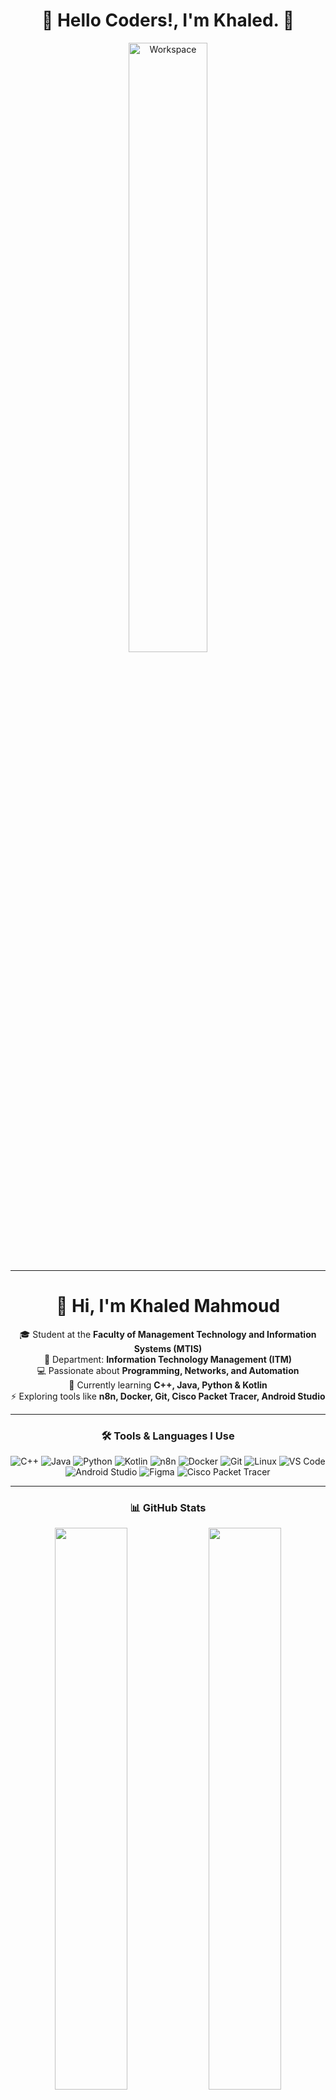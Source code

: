 <div align="center">
  
<h1 align="center">👋 Hello Coders!, I'm Khaled. 👋 </h1>

<img src="https://github.com/SP-XD/SP-XD/blob/main/images/dev-working_rounded.gif?raw=true" alt="Workspace" width="50%"/>  

---

# 👋 Hi, I'm Khaled Mahmoud  

🎓 Student at the **Faculty of Management Technology and Information Systems (MTIS)**  
📖 Department: **Information Technology Management (ITM)**  
💻 Passionate about **Programming, Networks, and Automation**  
🚀 Currently learning **C++, Java, Python & Kotlin**  
⚡ Exploring tools like **n8n, Docker, Git, Cisco Packet Tracer, Android Studio**  

</div>

---

<div align="center">

### 🛠️ Tools & Languages I Use  

![C++](https://img.shields.io/badge/C++-00599C?style=flat&logo=c%2B%2B&logoColor=white)
![Java](https://img.shields.io/badge/Java-ED8B00?style=flat&logo=java&logoColor=white)
![Python](https://img.shields.io/badge/Python-3776AB?style=flat&logo=python&logoColor=white)
![Kotlin](https://img.shields.io/badge/Kotlin-7F52FF?style=flat&logo=kotlin&logoColor=white)
![n8n](https://img.shields.io/badge/n8n-EA4C89?style=flat&logo=n8n&logoColor=white)
![Docker](https://img.shields.io/badge/Docker-2496ED?style=flat&logo=docker&logoColor=white)
![Git](https://img.shields.io/badge/GIT-E44C30?style=flat&logo=git&logoColor=white)
![Linux](https://img.shields.io/badge/Linux-FCC624?style=flat&logo=linux&logoColor=black)
![VS Code](https://img.shields.io/badge/Visual_Studio_Code-0078D4?style=flat&logo=visual%20studio%20code&logoColor=white)
![Android Studio](https://img.shields.io/badge/Android_Studio-3DDC84?style=flat&logo=androidstudio&logoColor=white)
![Figma](https://img.shields.io/badge/Figma-F24E1E?style=flat&logo=figma&logoColor=white)
![Cisco Packet Tracer](https://img.shields.io/badge/Cisco_Packet_Tracer-1BA0D7?style=flat&logo=cisco&logoColor=white)

</div>

---

<div align="center">

### 📊 GitHub Stats  

<img src="https://github-readme-stats.vercel.app/api?username=Khaled-Mahmoud1&show_icons=true&theme=tokyonight" width="48%"/>  
<img src="https://github-readme-stats.vercel.app/api/top-langs/?username=Khaled-Mahmoud1&layout=compact&theme=tokyonight" width="48%"/>  

---

### 📈 Contribution Graph  

<img src="https://github-readme-activity-graph.vercel.app/graph?username=Khaled-Mahmoud1&theme=tokyo-night&hide_border=true" width="100%"/>  

</div>

---

<div align="center">

✨ *"Always learning, always building."* ✨  

</div>
